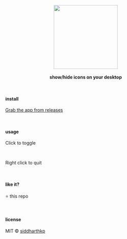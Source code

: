 <p align="center">
  <img src="https://emojipedia-us.s3.amazonaws.com/thumbs/240/apple/129/see-no-evil-monkey_1f648.png" height="200px"/>
  <br><br>
  <b>show/hide icons on your desktop</b>
  <br>
</p>

&nbsp;

#### install

[Grab the app from releases](https://github.com/siddharthkp/toggle-icons/releases)

&nbsp;

#### usage

Click to toggle

&nbsp;

Right click to quit

&nbsp;

#### like it?

:star: this repo

&nbsp;

#### license

MIT © [siddharthkp](https://github.com/siddharthkp)

